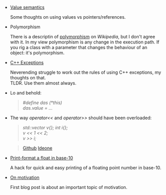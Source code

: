 
<div id="contents">


  * [Value semantics](values.html)

    Some thoughts on using values vs pointers/references.


  * Polymorphism
    
    There is a descriptin of [polymorphism](https://en.wikipedia.org/wiki/Polymorphism_%28computer_science%29)
    on _Wikipedia_, but I don't agree with it. In my view polymorphism is any change in the execution path.
    If you rig a class with a parameter that changes the behaviour of an object: it's polymorphism.


  * [C++ Exceptions](exceptions.html)

    Neverending struggle to work out the rules of using C++ exceptions, my thoughts on that.  
    TLDR. Use them almost always.


  * Lo and behold: 

    >_#define das (*this)_  
    >_das.value = ..._


  * The way *operator<<* and *operator>>* should have been overloaded:

    >*std::vector<int> v{}; int i{};*  
    >*v << 1 << 2;*  
    >*v >> i;*
    
    >[Github](https://github.com/alexpolt/poetry/blob/master/vector-push.cpp) [Ideone](http://ideone.com/glqESs)


  * [Print-format a float in base-10](print-fp.html)  
  
    A hack for quick and easy printing of a floating point number in base-10.


  * [On motivation](motivation.html)  
  
    First blog post is about an important topic of motivation.

</div><!-- contents -->

